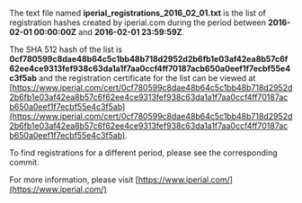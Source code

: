 The text file named **iperial_registrations_2016_02_01.txt** is the list of registration hashes created by iperial.com during the period between **2016-02-01 00:00:00Z** and **2016-02-01 23:59:59Z**.

The SHA 512 hash of the list is **0cf780599c8dae48b64c5c1bb48b718d2952d2b6fb1e03af42ea8b57c6f62ee4ce9313fef938c63da1a1f7aa0ccf4ff70187acb650a0eef1f7ecbf55e4c3f5ab** and the registration certificate for the list can be viewed at [https://www.iperial.com/cert/0cf780599c8dae48b64c5c1bb48b718d2952d2b6fb1e03af42ea8b57c6f62ee4ce9313fef938c63da1a1f7aa0ccf4ff70187acb650a0eef1f7ecbf55e4c3f5ab](https://www.iperial.com/cert/0cf780599c8dae48b64c5c1bb48b718d2952d2b6fb1e03af42ea8b57c6f62ee4ce9313fef938c63da1a1f7aa0ccf4ff70187acb650a0eef1f7ecbf55e4c3f5ab).

To find registrations for a different period, please see the corresponding commit.

For more information, please visit [https://www.iperial.com/](https://www.iperial.com/)

